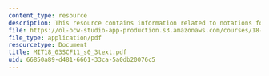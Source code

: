 ```yaml
---
content_type: resource
description: This resource contains information related to notations for derivatives.
file: https://ol-ocw-studio-app-production.s3.amazonaws.com/courses/18-03sc-differential-equations-fall-2011/66850a89d481666133ca5a0db20076c5_MIT18_03SCF11_s0_3text.pdf
file_type: application/pdf
resourcetype: Document
title: MIT18_03SCF11_s0_3text.pdf
uid: 66850a89-d481-6661-33ca-5a0db20076c5
---
```

